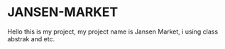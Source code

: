 # JANSEN-MARKET
Hello this is my project, my project name is Jansen Market, i using class abstrak and etc.
